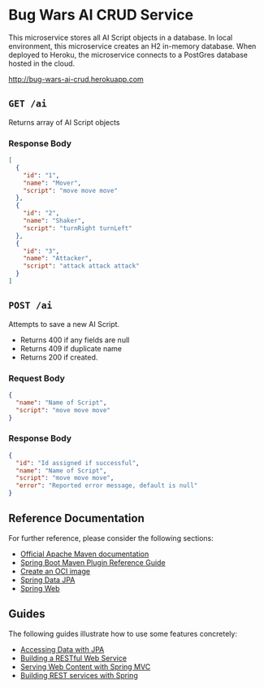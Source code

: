 # Bug Wars AI CRUD Service
This microservice stores all AI Script objects in a database.  In local environment, this microservice creates an H2 in-memory 
database.  When deployed to Heroku, the microservice connects to a PostGres database hosted in the cloud.

http://bug-wars-ai-crud.herokuapp.com

## `GET /ai`
Returns array of AI Script objects

### Response Body
```json
[
  {
    "id": "1",
    "name": "Mover",
    "script": "move move move"
  },
  {
    "id": "2",
    "name": "Shaker",
    "script": "turnRight turnLeft"
  },
  {
    "id": "3",
    "name": "Attacker",
    "script": "attack attack attack"
  }
]
```

## `POST /ai`
Attempts to save a new AI Script.
* Returns 400 if any fields are null
* Returns 409 if duplicate name
* Returns 200 if created.

### Request Body
```json
{
  "name": "Name of Script",
  "script": "move move move"
}
```
### Response Body
```json
{
  "id": "Id assigned if successful",
  "name": "Name of Script",
  "script": "move move move",
  "error": "Reported error message, default is null"
}
```

## Reference Documentation
For further reference, please consider the following sections:

* [Official Apache Maven documentation](https://maven.apache.org/guides/index.html)
* [Spring Boot Maven Plugin Reference Guide](https://docs.spring.io/spring-boot/docs/2.3.4.RELEASE/maven-plugin/reference/html/)
* [Create an OCI image](https://docs.spring.io/spring-boot/docs/2.3.4.RELEASE/maven-plugin/reference/html/#build-image)
* [Spring Data JPA](https://docs.spring.io/spring-boot/docs/2.3.4.RELEASE/reference/htmlsingle/#boot-features-jpa-and-spring-data)
* [Spring Web](https://docs.spring.io/spring-boot/docs/2.3.4.RELEASE/reference/htmlsingle/#boot-features-developing-web-applications)

## Guides
The following guides illustrate how to use some features concretely:

* [Accessing Data with JPA](https://spring.io/guides/gs/accessing-data-jpa/)
* [Building a RESTful Web Service](https://spring.io/guides/gs/rest-service/)
* [Serving Web Content with Spring MVC](https://spring.io/guides/gs/serving-web-content/)
* [Building REST services with Spring](https://spring.io/guides/tutorials/bookmarks/)


